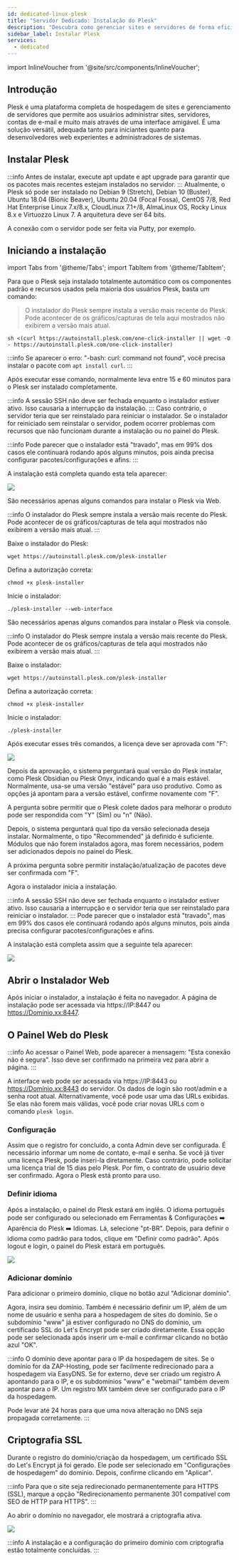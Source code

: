 ```yaml
---
id: dedicated-linux-plesk
title: "Servidor Dedicado: Instalação do Plesk"
description: "Descubra como gerenciar sites e servidores de forma eficiente com a plataforma versátil do Plesk para todos os níveis → Saiba mais agora"
sidebar_label: Instalar Plesk
services:
  - dedicated
---
```


import InlineVoucher from '@site/src/components/InlineVoucher';

## Introdução

Plesk é uma plataforma completa de hospedagem de sites e gerenciamento de servidores que permite aos usuários administrar sites, servidores, contas de e-mail e muito mais através de uma interface amigável. É uma solução versátil, adequada tanto para iniciantes quanto para desenvolvedores web experientes e administradores de sistemas.

<InlineVoucher />

## Instalar Plesk

:::info
Antes de instalar, execute apt update e apt upgrade para garantir que os pacotes mais recentes estejam instalados no servidor.
:::
Atualmente, o Plesk só pode ser instalado no Debian 9 (Stretch), Debian 10 (Buster), Ubuntu 18.04 (Bionic Beaver), Ubuntu 20.04 (Focal Fossa), CentOS 7/8, Red Hat Enterprise Linux 7.x/8.x, CloudLinux 7.1+/8, AlmaLinux OS, Rocky Linux 8.x e Virtuozzo Linux 7. A arquitetura deve ser 64 bits.

A conexão com o servidor pode ser feita via Putty, por exemplo.

## Iniciando a instalação

import Tabs from '@theme/Tabs';
import TabItem from '@theme/TabItem';

<Tabs>

<TabItem value="One-Click Installation" label="Instalação com 1 Clique" default>

Para que o Plesk seja instalado totalmente automático com os componentes padrão e recursos usados pela maioria dos usuários Plesk, basta um comando:

>O instalador do Plesk sempre instala a versão mais recente do Plesk. Pode acontecer de os gráficos/capturas de tela aqui mostrados não exibirem a versão mais atual.

```
sh <(curl https://autoinstall.plesk.com/one-click-installer || wget -O - https://autoinstall.plesk.com/one-click-installer)
```

:::info
Se aparecer o erro: "-bash: curl: command not found", você precisa instalar o pacote com `apt install curl`.
:::

Após executar esse comando, normalmente leva entre 15 e 60 minutos para o Plesk ser instalado completamente.

:::info
A sessão SSH não deve ser fechada enquanto o instalador estiver ativo. Isso causaria a interrupção da instalação.
:::
Caso contrário, o servidor teria que ser reinstalado para reiniciar o instalador. 
Se o instalador for reiniciado sem reinstalar o servidor, podem ocorrer problemas com recursos que não funcionam durante a instalação ou no painel do Plesk.

:::info
Pode parecer que o instalador está "travado", mas em 99% dos casos ele continuará rodando após alguns minutos, pois ainda precisa configurar pacotes/configurações e afins.
:::

A instalação está completa quando esta tela aparecer:

![](https://screensaver01.zap-hosting.com/index.php/s/gpNWyd7xZaw22zW/preview)

</TabItem>
<TabItem value="Web Installation" label="Instalação Web">

São necessários apenas alguns comandos para instalar o Plesk via Web.

:::info
O instalador do Plesk sempre instala a versão mais recente do Plesk. Pode acontecer de os gráficos/capturas de tela aqui mostrados não exibirem a versão mais atual.
:::

Baixe o instalador do Plesk:
```
wget https://autoinstall.plesk.com/plesk-installer
```

Defina a autorização correta:

```
chmod +x plesk-installer
```

Inicie o instalador:

```
./plesk-installer --web-interface
```

</TabItem>
<TabItem value="Konsolen Installation" label="Instalação via Console">

São necessários apenas alguns comandos para instalar o Plesk via console.

:::info
O instalador do Plesk sempre instala a versão mais recente do Plesk. Pode acontecer de os gráficos/capturas de tela aqui mostrados não exibirem a versão mais atual.
:::

Baixe o instalador:

```
wget https://autoinstall.plesk.com/plesk-installer
```

Defina a autorização correta:

```
chmod +x plesk-installer
```

Inicie o instalador:

```
./plesk-installer
```

Após executar esses três comandos, a licença deve ser aprovada com "F":

![](https://screensaver01.zap-hosting.com/index.php/s/dJiJ3sTxCqoC3RR/preview)

Depois da aprovação, o sistema perguntará qual versão do Plesk instalar, como Plesk Obsidian ou Plesk Onyx, indicando qual é a mais estável. Normalmente, usa-se uma versão "estável" para uso produtivo. Como as opções já apontam para a versão estável, confirme novamente com "F".

A pergunta sobre permitir que o Plesk colete dados para melhorar o produto pode ser respondida com "Y" (Sim) ou "n" (Não).

Depois, o sistema perguntará qual tipo da versão selecionada deseja instalar. Normalmente, o tipo "Recommended" já definido é suficiente. Módulos que não forem instalados agora, mas forem necessários, podem ser adicionados depois no painel do Plesk.

A próxima pergunta sobre permitir instalação/atualização de pacotes deve ser confirmada com "F".

Agora o instalador inicia a instalação.

:::info
A sessão SSH não deve ser fechada enquanto o instalador estiver ativo. Isso causaria a interrupção e o servidor teria que ser reinstalado para reiniciar o instalador.
:::
Pode parecer que o instalador está "travado", mas em 99% dos casos ele continuará rodando após alguns minutos, pois ainda precisa configurar pacotes/configurações e afins.

A instalação está completa assim que a seguinte tela aparecer:

![](https://screensaver01.zap-hosting.com/index.php/s/2Wk2Nm2HXCkQjkQ/preview)

</TabItem>
</Tabs>

## Abrir o Instalador Web

Após iniciar o instalador, a instalação é feita no navegador. A página de instalação pode ser acessada via https://IP:8447 ou https://Domínio.xx:8447.

## O Painel Web do Plesk

:::info
Ao acessar o Painel Web, pode aparecer a mensagem: "Esta conexão não é segura". Isso deve ser confirmado na primeira vez para abrir a página.
:::

A interface web pode ser acessada via https://IP:8443 ou https://Domínio.xx:8443 do servidor. Os dados de login são root/admin e a senha root atual. Alternativamente, você pode usar uma das URLs exibidas. Se elas não forem mais válidas, você pode criar novas URLs com o comando ``plesk login``.

### Configuração

Assim que o registro for concluído, a conta Admin deve ser configurada. É necessário informar um nome de contato, e-mail e senha. Se você já tiver uma licença Plesk, pode inseri-la diretamente. Caso contrário, pode solicitar uma licença trial de 15 dias pelo Plesk. Por fim, o contrato de usuário deve ser confirmado.
Agora o Plesk está pronto para uso.

### Definir idioma

Após a instalação, o painel do Plesk estará em inglês. O idioma português pode ser configurado ou selecionado em Ferramentas & Configurações ➡️ Aparência do Plesk ➡️ Idiomas. Lá, selecione "pt-BR". Depois, para definir o idioma como padrão para todos, clique em "Definir como padrão".
Após logout e login, o painel do Plesk estará em português.

![](https://screensaver01.zap-hosting.com/index.php/s/GtTGYGCYXwewxNQ/preview)

### Adicionar domínio

Para adicionar o primeiro domínio, clique no botão azul "Adicionar domínio".

[](https://screensaver01.zap-hosting.com/index.php/s/G3fetgKfLNKFr7N/preview)

Agora, insira seu domínio. Também é necessário definir um IP, além de um nome de usuário e senha para a hospedagem de sites do domínio. Se o subdomínio "www" já estiver configurado no DNS do domínio, um certificado SSL do Let's Encrypt pode ser criado diretamente. Essa opção pode ser selecionada após inserir um e-mail e confirmar clicando no botão azul "OK".

[](https://screensaver01.zap-hosting.com/index.php/s/Pw2PSFDKGFDXZi2/preview)

:::info
O domínio deve apontar para o IP da hospedagem de sites. Se o domínio for da ZAP-Hosting, pode ser facilmente redirecionado para a hospedagem via EasyDNS. Se for externo, deve ser criado um registro A apontando para o IP, e os subdomínios "www" e "webmail" também devem apontar para o IP. Um registro MX também deve ser configurado para o IP da hospedagem.

Pode levar até 24 horas para que uma nova alteração no DNS seja propagada corretamente.
:::

## Criptografia SSL

Durante o registro do domínio/criação da hospedagem, um certificado SSL do Let's Encrypt já foi gerado. Ele pode ser selecionado em "Configurações de hospedagem" do domínio. Depois, confirme clicando em "Aplicar".

:::info
Para que o site seja redirecionado permanentemente para HTTPS (SSL), marque a opção "Redirecionamento permanente 301 compatível com SEO de HTTP para HTTPS".
:::

[](https://screensaver01.zap-hosting.com/index.php/s/xad7pbeZWY6QQHK/preview)

Ao abrir o domínio no navegador, ele mostrará a criptografia ativa.

![](https://screensaver01.zap-hosting.com/index.php/s/JrNEjciJfz2LzCX/preview)

:::info
A instalação e a configuração do primeiro domínio com criptografia estão totalmente concluídas.
:::

<InlineVoucher />